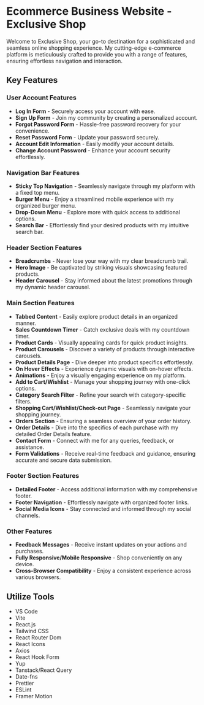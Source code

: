 # Ecommerce Business Website - Exclusive Shop

Welcome to Exclusive Shop, your go-to destination for a sophisticated and seamless online shopping experience. My cutting-edge e-commerce platform is meticulously crafted to provide you with a range of features, ensuring effortless navigation and interaction.

## Key Features

### User Account Features

-   **Log In Form** - Securely access your account with ease.
-   **Sign Up Form** - Join my community by creating a personalized account.
-   **Forgot Password Form** - Hassle-free password recovery for your convenience.
-   **Reset Password Form** - Update your password securely.
-   **Account Edit Information** - Easily modify your account details.
-   **Change Account Password** - Enhance your account security effortlessly.

### Navigation Bar Features

-   **Sticky Top Navigation** - Seamlessly navigate through my platform with a fixed top menu.
-   **Burger Menu** - Enjoy a streamlined mobile experience with my organized burger menu.
-   **Drop-Down Menu** - Explore more with quick access to additional options.
-   **Search Bar** - Effortlessly find your desired products with my intuitive search bar.

### Header Section Features

-   **Breadcrumbs** - Never lose your way with my clear breadcrumb trail.
-   **Hero Image** - Be captivated by striking visuals showcasing featured products.
-   **Header Carousel** - Stay informed about the latest promotions through my dynamic header carousel.

### Main Section Features

-   **Tabbed Content** - Easily explore product details in an organized manner.
-   **Sales Countdown Timer** - Catch exclusive deals with my countdown timer.
-   **Product Cards** - Visually appealing cards for quick product insights.
-   **Product Carousels** - Discover a variety of products through interactive carousels.
-   **Product Details Page** - Dive deeper into product specifics effortlessly.
-   **On Hover Effects** - Experience dynamic visuals with on-hover effects.
-   **Animations** - Enjoy a visually engaging experience on my platform.
-   **Add to Cart/Wishlist** - Manage your shopping journey with one-click options.
-   **Category Search Filter** - Refine your search with category-specific filters.
-   **Shopping Cart/Wishlist/Check-out Page** - Seamlessly navigate your shopping journey.
-   **Orders Section** - Ensuring a seamless overview of your order history.
-   **Order Details** - Dive into the specifics of each purchase with my detailed Order Details feature.
-   **Contact Form** - Connect with me for any queries, feedback, or assistance.
-   **Form Validations** - Receive real-time feedback and guidance, ensuring accurate and secure data submission.

### Footer Section Features

-   **Detailed Footer** - Access additional information with my comprehensive footer.
-   **Footer Navigation** - Effortlessly navigate with organized footer links.
-   **Social Media Icons** - Stay connected and informed through my social channels.

### Other Features

-   **Feedback Messages** - Receive instant updates on your actions and purchases.
-   **Fully Responsive/Mobile Responsive** - Shop conveniently on any device.
-   **Cross-Browser Compatibility** - Enjoy a consistent experience across various browsers.

## Utilize Tools

-   VS Code
-   Vite
-   React.js
-   Tailwind CSS
-   React Router Dom
-   React Icons
-   Axios
-   React Hook Form
-   Yup
-   Tanstack/React Query
-   Date-fns
-   Prettier
-   ESLint
-   Framer Motion

